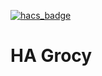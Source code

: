 [![hacs_badge](https://img.shields.io/badge/HACS-Custom-orange.svg?style=for-the-badge)](https://github.com/custom-components/hacs)

# HA Grocy
